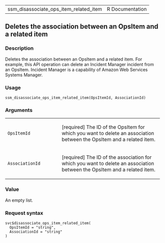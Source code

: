 <table style="width: 100%;">
<tbody>
<tr class="odd">
<td>ssm_disassociate_ops_item_related_item</td>
<td style="text-align: right;">R Documentation</td>
</tr>
</tbody>
</table>

## Deletes the association between an OpsItem and a related item

### Description

Deletes the association between an OpsItem and a related item. For
example, this API operation can delete an Incident Manager incident from
an OpsItem. Incident Manager is a capability of Amazon Web Services
Systems Manager.

### Usage

    ssm_disassociate_ops_item_related_item(OpsItemId, AssociationId)

### Arguments

<table>
<colgroup>
<col style="width: 35%" />
<col style="width: 65%" />
</colgroup>
<tbody>
<tr class="odd">
<td><code
id="ssm_disassociate_ops_item_related_item_:_OpsItemId">OpsItemId</code></td>
<td><p>[required] The ID of the OpsItem for which you want to delete an
association between the OpsItem and a related item.</p></td>
</tr>
<tr class="even">
<td><code
id="ssm_disassociate_ops_item_related_item_:_AssociationId">AssociationId</code></td>
<td><p>[required] The ID of the association for which you want to delete
an association between the OpsItem and a related item.</p></td>
</tr>
</tbody>
</table>

### Value

An empty list.

### Request syntax

    svc$disassociate_ops_item_related_item(
      OpsItemId = "string",
      AssociationId = "string"
    )
